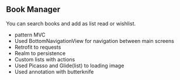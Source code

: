 ## Book Manager

You can search books and add as list read or wishlist.

* pattern MVC
* Used BottomNavigationView for navigation between main screens
* Retrofit to requests
* Realm to persistence
* Custom lists with actions
* Used Picasso and Glide(list) to loading image
* Used annotation with butterknife
